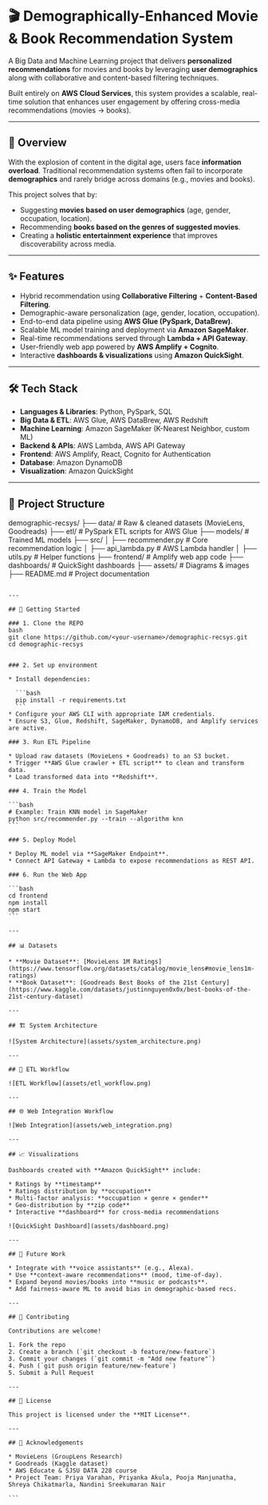 

# 🎬 Demographically-Enhanced Movie & Book Recommendation System

A Big Data and Machine Learning project that delivers **personalized recommendations** for movies and books by leveraging **user demographics** along with collaborative and content-based filtering techniques.  

Built entirely on **AWS Cloud Services**, this system provides a scalable, real-time solution that enhances user engagement by offering cross-media recommendations (movies → books).

---

## 📖 Overview
With the explosion of content in the digital age, users face **information overload**. Traditional recommendation systems often fail to incorporate **demographics** and rarely bridge across domains (e.g., movies and books).  

This project solves that by:  
- Suggesting **movies based on user demographics** (age, gender, occupation, location).  
- Recommending **books based on the genres of suggested movies**.  
- Creating a **holistic entertainment experience** that improves discoverability across media.

---

## ✨ Features
- Hybrid recommendation using **Collaborative Filtering** + **Content-Based Filtering**.  
- Demographic-aware personalization (age, gender, location, occupation).  
- End-to-end data pipeline using **AWS Glue (PySpark, DataBrew)**.  
- Scalable ML model training and deployment via **Amazon SageMaker**.  
- Real-time recommendations served through **Lambda + API Gateway**.  
- User-friendly web app powered by **AWS Amplify + Cognito**.  
- Interactive **dashboards & visualizations** using **Amazon QuickSight**.

---

## 🛠️ Tech Stack
- **Languages & Libraries**: Python, PySpark, SQL  
- **Big Data & ETL**: AWS Glue, AWS DataBrew, AWS Redshift  
- **Machine Learning**: Amazon SageMaker (K-Nearest Neighbor, custom ML)  
- **Backend & APIs**: AWS Lambda, AWS API Gateway  
- **Frontend**: AWS Amplify, React, Cognito for Authentication  
- **Database**: Amazon DynamoDB  
- **Visualization**: Amazon QuickSight  

---

## 📂 Project Structure


demographic-recsys/
├── data/                 # Raw & cleaned datasets (MovieLens, Goodreads)
├── etl/                  # PySpark ETL scripts for AWS Glue
├── models/               # Trained ML models
├── src/
│   ├── recommender.py    # Core recommendation logic
│   ├── api\_lambda.py     # AWS Lambda handler
│   ├── utils.py          # Helper functions
├── frontend/             # Amplify web app code
├── dashboards/           # QuickSight dashboards
├── assets/               # Diagrams & images
├── README.md             # Project documentation

````

---

## 🚀 Getting Started

### 1. Clone the REPO
bash
git clone https://github.com/<your-username>/demographic-recsys.git
cd demographic-recsys


### 2. Set up environment

* Install dependencies:

  ```bash
  pip install -r requirements.txt
  ```
* Configure your AWS CLI with appropriate IAM credentials.
* Ensure S3, Glue, Redshift, SageMaker, DynamoDB, and Amplify services are active.

### 3. Run ETL Pipeline

* Upload raw datasets (MovieLens + Goodreads) to an S3 bucket.
* Trigger **AWS Glue crawler + ETL script** to clean and transform data.
* Load transformed data into **Redshift**.

### 4. Train the Model

```bash
# Example: Train KNN model in SageMaker
python src/recommender.py --train --algorithm knn
```

### 5. Deploy Model

* Deploy ML model via **SageMaker Endpoint**.
* Connect API Gateway + Lambda to expose recommendations as REST API.

### 6. Run the Web App

```bash
cd frontend
npm install
npm start
```

---

## 📊 Datasets

* **Movie Dataset**: [MovieLens 1M Ratings](https://www.tensorflow.org/datasets/catalog/movie_lens#movie_lens1m-ratings)
* **Book Dataset**: [Goodreads Best Books of the 21st Century](https://www.kaggle.com/datasets/justinnguyen0x0x/best-books-of-the-21st-century-dataset)

---

## 🏗️ System Architecture

![System Architecture](assets/system_architecture.png)

---

## 🔄 ETL Workflow

![ETL Workflow](assets/etl_workflow.png)

---

## 🌐 Web Integration Workflow

![Web Integration](assets/web_integration.png)

---

## 📈 Visualizations

Dashboards created with **Amazon QuickSight** include:

* Ratings by **timestamp**
* Ratings distribution by **occupation**
* Multi-factor analysis: **occupation × genre × gender**
* Geo-distribution by **zip code**
* Interactive **dashboard** for cross-media recommendations

![QuickSight Dashboard](assets/dashboard.png)

---

## 🎯 Future Work

* Integrate with **voice assistants** (e.g., Alexa).
* Use **context-aware recommendations** (mood, time-of-day).
* Expand beyond movies/books into **music or podcasts**.
* Add fairness-aware ML to avoid bias in demographic-based recs.

---

## 🤝 Contributing

Contributions are welcome!

1. Fork the repo
2. Create a branch (`git checkout -b feature/new-feature`)
3. Commit your changes (`git commit -m "Add new feature"`)
4. Push (`git push origin feature/new-feature`)
5. Submit a Pull Request

---

## 📜 License

This project is licensed under the **MIT License**.

---

## 🙏 Acknowledgements

* MovieLens (GroupLens Research)
* Goodreads (Kaggle dataset)
* AWS Educate & SJSU DATA 228 course
* Project Team: Priya Varahan, Priyanka Akula, Pooja Manjunatha, Shreya Chikatmarla, Nandini Sreekumaran Nair

```

